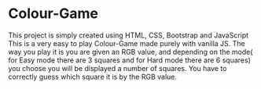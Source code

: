 # Colour-Game
This project is simply created using HTML, CSS, Bootstrap and JavaScript
This is a very easy to play Colour-Game made purely with vanilla JS. The way you play it is you are given an RGB value, and depending on the mode( for Easy mode there are 3 squares and for Hard mode there are 6 squares) you choose you will be displayed a number of squares. You have to correctly guess which square it is by the RGB value. 

